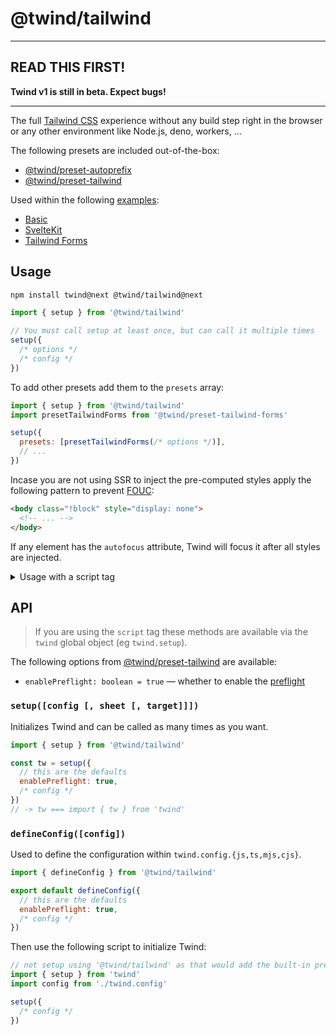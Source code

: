 # @twind/tailwind

---

## READ THIS FIRST!

**Twind v1 is still in beta. Expect bugs!**

---

The full [Tailwind CSS](https://tailwindcss.com) experience without any build step right in the browser or any other environment like Node.js, deno, workers, ...

The following presets are included out-of-the-box:

- [@twind/preset-autoprefix](https://www.npmjs.com/package/@twind/preset-autoprefix)
- [@twind/preset-tailwind](https://www.npmjs.com/package/@twind/preset-tailwind)

Used within the following [examples](https://github.com/tw-in-js/twind/tree/next/examples):

- [Basic](https://github.com/tw-in-js/twind/tree/next/examples/basic)
- [SvelteKit](https://github.com/tw-in-js/twind/tree/next/examples/sveltekit)
- [Tailwind Forms](https://github.com/tw-in-js/twind/tree/next/examples/tailwind-forms)

## Usage

```sh
npm install twind@next @twind/tailwind@next
```

```js
import { setup } from '@twind/tailwind'

// You must call setup at least once, but can call it multiple times
setup({
  /* options */
  /* config */
})
```

To add other presets add them to the `presets` array:

```js
import { setup } from '@twind/tailwind'
import presetTailwindForms from '@twind/preset-tailwind-forms'

setup({
  presets: [presetTailwindForms(/* options */)],
  // ...
})
```

Incase you are not using SSR to inject the pre-computed styles apply the following pattern to prevent [FOUC](https://en.wikipedia.org/wiki/Flash_of_unstyled_content):

```html
<body class="!block" style="display: none">
  <!-- ... -->
</body>
```

If any element has the `autofocus` attribute, Twind will focus it after all styles are injected.

<details><summary>Usage with a script tag</summary>

> If you are not using any Twind API (like `cx`, `css`, ...) you can use the optimized [@twind/cdn](https://www.npmjs.com/package/@twind/cdn) package.

Add this to your `index.html`:

```html
<head>
  <script
    src="https://cdn.jsdelivr.net/combine/npm/twind@next,npm/@twind/tailwind@next"
    crossorigin
  ></script>
  <script>
    // Must be called at least once — options may be empty or even omitted
    twind.setup({
      /* options */
      /* config */
    })
</head>
```

To add other presets add their ids to the script `src` attribute:

```html
<head>
  <script
    src="https://cdn.jsdelivr.net/combine/npm/twind@next,npm/@twind/tailwind@next,npm/@twind/preset-tailwind-forms@next"
    crossorigin
  ></script>
  <script>
    twind.setup({
      /* options */
      presets: [twind.presetTailwindForms(/* options */)],
      /* config */
    })
  </script>
</head>
```

</details>

## API

> If you are using the `script` tag these methods are available via the `twind` global object (eg `twind.setup`).

The following options from [@twind/preset-tailwind](https://www.npmjs.com/package/@twind/preset-tailwind) are available:

- `enablePreflight: boolean = true` — whether to enable the [preflight](https://tailwindcss.com/docs/preflight)

### `setup([config [, sheet [, target]]])`

Initializes Twind and can be called as many times as you want.

```js
import { setup } from '@twind/tailwind'

const tw = setup({
  // this are the defaults
  enablePreflight: true,
  /* config */
})
// -> tw === import { tw } from 'twind'
```

### `defineConfig([config])`

Used to define the configuration within `twind.config.{js,ts,mjs,cjs}`.

```js
import { defineConfig } from '@twind/tailwind'

export default defineConfig({
  // this are the defaults
  enablePreflight: true,
  /* config */
})
```

Then use the following script to initialize Twind:

```js
// not setup using '@twind/tailwind' as that would add the built-in presets twice
import { setup } from 'twind'
import config from './twind.config'

setup({
  /* config */
})
```
